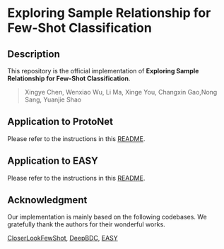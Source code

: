 # Exploring Sample Relationship for Few-Shot Classification

## Description
This repository is the official implementation of **Exploring Sample Relationship for Few-Shot Classification**.
         
> Xingye Chen, Wenxiao Wu, Li Ma, Xinge You, Changxin Gao,Nong Sang, Yuanjie Shao      


## Application to ProtoNet

Please refer to the instructions in this [README](SRE-ProtoNet/README.md).

## Application to EASY
Please refer to the instructions in this [README](SRE-EASY/README.md).

## Acknowledgment

Our implementation is mainly based on the following codebases. We gratefully thank the authors for their wonderful works.

[CloserLookFewShot](https://github.com/wyharveychen/CloserLookFewShot),
[DeepBDC](https://github.com/Fei-Long121/DeepBDC),
[EASY](https://github.com/ybendou/easy)
